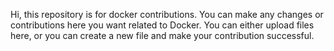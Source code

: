 Hi, this repository is for docker contributions.
You can make any changes or contributions here you want related to Docker.
You can either upload files here, or you can create a new file and make your contribution successful.
